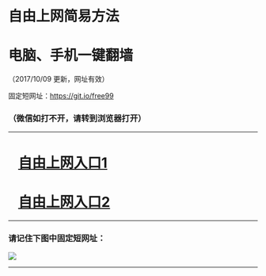 ﻿# 自由上网简易方法

# 电脑、手机一键翻墙

（2017/10/09 更新，网址有效）

固定短网址：https://git.io/free99

### （微信如打不开，请转到浏览器打开）


***





# &nbsp;&nbsp; <a href="http://ft242424706.fwq-tz-1001.info/fwqtz01.html?t=10090017568 " target="_blank">自由上网入口1</a>
# &nbsp;&nbsp; <a href="http://ft2514626950.fwq-tz-1002.info/fwqtz02.html?t=10090019042 " target="_blank">自由上网入口2</a>
***

### 请记住下图中固定短网址：

<img src="https://s3-us-west-2.amazonaws.com/fwq-1001/yjfq-20170905okok.png" /> 


***

